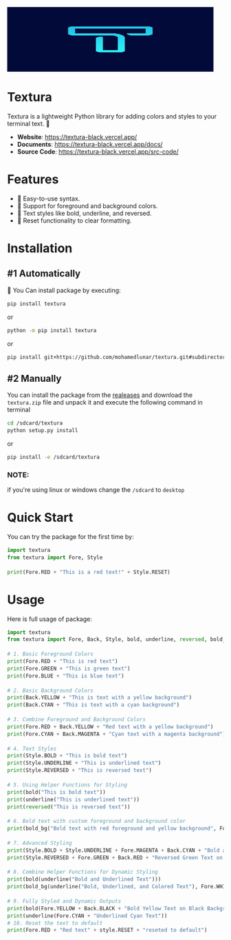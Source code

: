 <img src="assets/images/TexturaLogo.png" width="480" height="150">

# Textura
Textura is a lightweight Python library for adding colors and styles to your terminal text. 🎨
- **Website**: https://textura-black.vercel.app/
- **Documents**: https://textura-black.vercel.app/docs/
- **Source Code**: https://textura-black.vercel.app/src-code/


# Features
- 🌟 Easy-to-use syntax.
- 🎨 Support for foreground and background colors.
- 📝 Text styles like bold, underline, and reversed.
- 🧽 Reset functionality to clear formatting.

# Installation
## #1 Automatically
📩 You Can install package by executing:
```bash
pip install textura
```
or
```bash
python -m pip install textura
```
or
```bash
pip install git+https://github.com/mohamedlunar/textura.git#subdirectory=textura
```
## #2 Manually
You can install the package from the [realeases](https://github.com/MohamedLunar/textura/releases) and download the `textura.zip` file and unpack it and execute the following command in terminal
```bash
cd /sdcard/textura
python setup.py install
```
or
```bash
pip install -e /sdcard/textura
```
### NOTE:
if you're using linux or windows change the `/sdcard` to `desktop`
# Quick Start
You can try the package for the first time by:
```python
import textura
from textura import Fore, Style

print(Fore.RED + "This is a red text!" + Style.RESET)
```
# Usage
Here is full usage of package:
```python
import textura
from textura import Fore, Back, Style, bold, underline, reversed, bold_bg

# 1. Basic Foreground Colors
print(Fore.RED + "This is red text")
print(Fore.GREEN + "This is green text")
print(Fore.BLUE + "This is blue text")

# 2. Basic Background Colors
print(Back.YELLOW + "This is text with a yellow background")
print(Back.CYAN + "This is text with a cyan background")

# 3. Combine Foreground and Background Colors
print(Fore.RED + Back.YELLOW + "Red text with a yellow background")
print(Fore.CYAN + Back.MAGENTA + "Cyan text with a magenta background")

# 4. Text Styles
print(Style.BOLD + "This is bold text")
print(Style.UNDERLINE + "This is underlined text")
print(Style.REVERSED + "This is reversed text")

# 5. Using Helper Functions for Styling
print(bold("This is bold text"))
print(underline("This is underlined text"))
print(reversed("This is reversed text"))

# 6. Bold text with custom foreground and background color
print(bold_bg("Bold text with red foreground and yellow background", Fore.RED, Back.YELLOW))

# 7. Advanced Styling
print(Style.BOLD + Style.UNDERLINE + Fore.MAGENTA + Back.CYAN + "Bold and Underlined Magenta Text on Cyan Background")
print(Style.REVERSED + Fore.GREEN + Back.RED + "Reversed Green Text on Red Background")

# 8. Combine Helper Functions for Dynamic Styling
print(bold(underline("Bold and Underlined Text")))
print(bold_bg(underline("Bold, Underlined, and Colored Text"), Fore.WHITE, Back.BLUE))

# 9. Fully Styled and Dynamic Outputs
print(bold(Fore.YELLOW + Back.BLACK + "Bold Yellow Text on Black Background"))
print(underline(Fore.CYAN + "Underlined Cyan Text"))
# 10. Reset the text to default
print(Fore.RED + "Red text" + style.RESET + "reseted to default")
```
